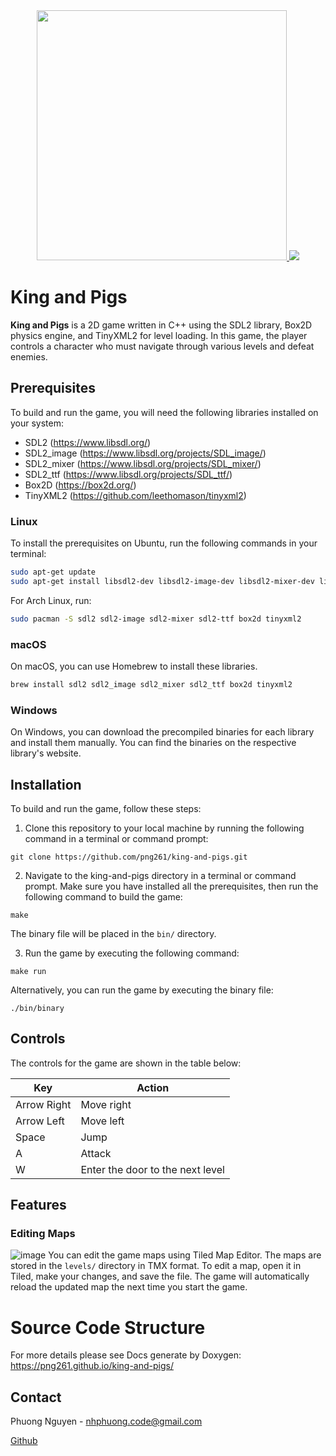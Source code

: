 <div align="center">
  <a href="https://github.com/png261/king-and-pigs">
    <img src="https://user-images.githubusercontent.com/63899044/226949086-c39646ef-9228-4561-900b-7be8635ea879.png" width="400"/>
  </a>
  <img src="https://user-images.githubusercontent.com/63899044/226949294-75333ced-5a50-4fac-925c-50c47259b90a.gif"/>
</div>

# King and Pigs

**King and Pigs** is a 2D game written in C++ using the SDL2 library, Box2D physics engine, and TinyXML2 for level loading. In this game, the player controls a character who must navigate through various levels and defeat enemies.

## Prerequisites

To build and run the game, you will need the following libraries installed on your system:

- SDL2 (https://www.libsdl.org/)
- SDL2_image (https://www.libsdl.org/projects/SDL_image/)
- SDL2_mixer (https://www.libsdl.org/projects/SDL_mixer/)
- SDL2_ttf (https://www.libsdl.org/projects/SDL_ttf/)
- Box2D (https://box2d.org/)
- TinyXML2 (https://github.com/leethomason/tinyxml2)

### Linux

To install the prerequisites on Ubuntu, run the following commands in your terminal:
  ```bash
  sudo apt-get update
  sudo apt-get install libsdl2-dev libsdl2-image-dev libsdl2-mixer-dev libsdl2-ttf-dev libbox2d-dev libtinyxml2-dev
  ```
For Arch Linux, run:
  ```bash
  sudo pacman -S sdl2 sdl2-image sdl2-mixer sdl2-ttf box2d tinyxml2
  ```

### macOS

On macOS, you can use Homebrew to install these libraries.
  ```bash
  brew install sdl2 sdl2_image sdl2_mixer sdl2_ttf box2d tinyxml2
  ```

### Windows

On Windows, you can download the precompiled binaries for each library and install them manually. You can find the binaries on the respective library's website.

## Installation

To build and run the game, follow these steps:

1. Clone this repository to your local machine by running the following command in a terminal or command prompt:
  ```
  git clone https://github.com/png261/king-and-pigs.git
  ```

2. Navigate to the king-and-pigs directory in a terminal or command prompt. Make sure you have installed all the prerequisites, then run the following command to build the game:
  ```
  make
  ```
The binary file will be placed in the `bin/` directory.

3. Run the game by executing the following command:
  ```
  make run
  ```
  Alternatively, you can run the game by executing the binary file:
  ```
  ./bin/binary
  ```

## Controls

The controls for the game are shown in the table below:

| Key                   | Action                           |
| --------------------- | -------------------------------- |
| Arrow Right           | Move right                       |
| Arrow Left            | Move left                        |
| Space                 | Jump                             |
| A                     | Attack                           |
| W                     | Enter the door to the next level |

## Features
### Editing Maps
![image](https://user-images.githubusercontent.com/63899044/230425871-7bcc41a5-cab9-41a6-85a4-83d8db867fd5.png)
You can edit the game maps using Tiled Map Editor. The maps are stored in the `levels/` directory in TMX format. 
To edit a map, open it in Tiled, make your changes, and save the file. The game will automatically reload the updated map the next time you start the game.


# Source Code Structure
For more details please see Docs generate by Doxygen: https://png261.github.io/king-and-pigs/

<!-- CONTACT -->
## Contact
Phuong Nguyen - nhphuong.code@gmail.com

[Github](https://github.com/png261)

